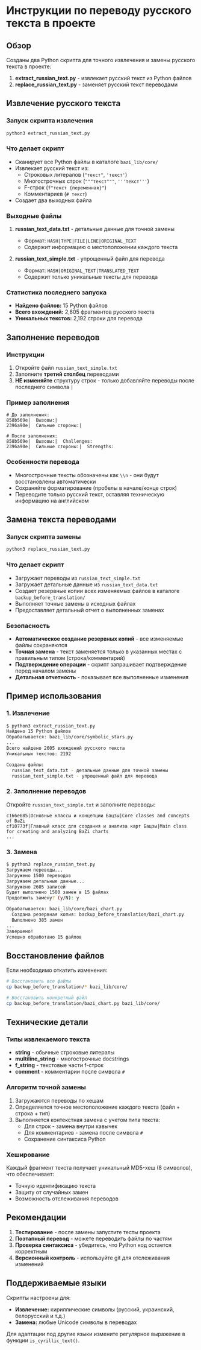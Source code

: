 # Инструкции по переводу русского текста в проекте

## Обзор

Созданы два Python скрипта для точного извлечения и замены русского текста в проекте:

1. **extract_russian_text.py** - извлекает русский текст из Python файлов
2. **replace_russian_text.py** - заменяет русский текст переводами

## Извлечение русского текста

### Запуск скрипта извлечения

```bash
python3 extract_russian_text.py
```

### Что делает скрипт

- Сканирует все Python файлы в каталоге `bazi_lib/core/`
- Извлекает русский текст из:
  - Строковых литералов (`"текст"`, `'текст'`)
  - Многострочных строк (`"""текст"""`, `'''текст'''`)
  - F-строк (`f"текст {переменная}"`)
  - Комментариев (`# текст`)
- Создает два выходных файла

### Выходные файлы

1. **russian_text_data.txt** - детальные данные для точной замены
   - Формат: `HASH|TYPE|FILE|LINE|ORIGINAL_TEXT`
   - Содержит информацию о местоположении каждого текста

2. **russian_text_simple.txt** - упрощенный файл для перевода  
   - Формат: `HASH|ORIGINAL_TEXT|TRANSLATED_TEXT`
   - Содержит только уникальные тексты для перевода

### Статистика последнего запуска

- **Найдено файлов:** 15 Python файлов
- **Всего вхождений:** 2,605 фрагментов русского текста  
- **Уникальных текстов:** 2,192 строки для перевода

## Заполнение переводов

### Инструкции

1. Откройте файл `russian_text_simple.txt`
2. Заполните **третий столбец** переводами
3. **НЕ изменяйте** структуру строк - только добавляйте переводы после последнего символа `|`

### Пример заполнения

```
# До заполнения:
858b569e|  Вызовы:|
2396a90e|  Сильные стороны:|

# После заполнения:
858b569e|  Вызовы:|  Challenges:
2396a90e|  Сильные стороны:|  Strengths:
```

### Особенности перевода

- Многострочные тексты обозначены как `\\n` - они будут восстановлены автоматически
- Сохраняйте форматирование (пробелы в начале/конце строк)
- Переводите только русский текст, оставляя техническую информацию на английском

## Замена текста переводами

### Запуск скрипта замены

```bash
python3 replace_russian_text.py
```

### Что делает скрипт

- Загружает переводы из `russian_text_simple.txt`
- Загружает детальные данные из `russian_text_data.txt`  
- Создает резервные копии всех изменяемых файлов в каталоге `backup_before_translation/`
- Выполняет точные замены в исходных файлах
- Предоставляет детальный отчет о выполненных заменах

### Безопасность

- **Автоматическое создание резервных копий** - все изменяемые файлы сохраняются
- **Точная замена** - текст заменяется только в указанных местах с правильным типом (строка/комментарий)
- **Подтверждение операции** - скрипт запрашивает подтверждение перед началом замены
- **Детальная отчетность** - показывает все выполненные изменения

## Пример использования

### 1. Извлечение

```bash
$ python3 extract_russian_text.py
Найдено 15 Python файлов
Обрабатывается: bazi_lib/core/symbolic_stars.py
...
Всего найдено 2605 вхождений русского текста
Уникальных текстов: 2192

Созданы файлы:
  russian_text_data.txt - детальные данные для точной замены
  russian_text_simple.txt - упрощенный файл для перевода
```

### 2. Заполнение переводов

Откройте `russian_text_simple.txt` и заполните переводы:

```
c166e685|Основные классы и концепции Бацзы|Core classes and concepts of BaZi
cf10773f|Главный класс для создания и анализа карт Бацзы|Main class for creating and analyzing BaZi charts
...
```

### 3. Замена

```bash
$ python3 replace_russian_text.py
Загружаем переводы...
Загружено 1500 переводов
Загружаем детальные данные...
Загружено 2605 записей
Будет выполнено 1500 замен в 15 файлах
Продолжить замену? (y/N): y

Обрабатывается: bazi_lib/core/bazi_chart.py
  Создана резервная копия: backup_before_translation/bazi_chart.py
  Выполнено 385 замен
...
Завершено!
Успешно обработано 15 файлов
```

## Восстановление файлов

Если необходимо откатить изменения:

```bash
# Восстановить все файлы
cp backup_before_translation/* bazi_lib/core/

# Восстановить конкретный файл  
cp backup_before_translation/bazi_chart.py bazi_lib/core/
```

## Технические детали

### Типы извлекаемого текста

- **string** - обычные строковые литералы
- **multiline_string** - многострочные docstrings
- **f_string** - текстовые части f-строк
- **comment** - комментарии после символа `#`

### Алгоритм точной замены

1. Загружаются переводы по хешам
2. Определяется точное местоположение каждого текста (файл + строка + тип)
3. Выполняется контекстная замена с учетом типа текста:
   - Для строк - замена внутри кавычек
   - Для комментариев - замена после символа `#`
   - Сохранение синтаксиса Python

### Хеширование

Каждый фрагмент текста получает уникальный MD5-хеш (8 символов), что обеспечивает:
- Точную идентификацию текста
- Защиту от случайных замен
- Возможность отслеживания переводов

## Рекомендации

1. **Тестирование** - после замены запустите тесты проекта
2. **Поэтапный перевод** - можете переводить файлы по частям
3. **Проверка синтаксиса** - убедитесь, что Python код остается корректным
4. **Версионный контроль** - используйте git для отслеживания изменений

## Поддерживаемые языки

Скрипты настроены для:
- **Извлечение:** кириллические символы (русский, украинский, белорусский и т.д.)
- **Замена:** любые Unicode символы в переводах

Для адаптации под другие языки измените регулярное выражение в функции `is_cyrillic_text()`.
